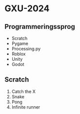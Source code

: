 # GXU-2024

## Programmeringssprog
- Scratch
- Pygame
- Processing.py
- Roblox
- Unity
- Godot

## Scratch
1. Catch the X
2. Snake
3. Pong
4. Infinite runner
